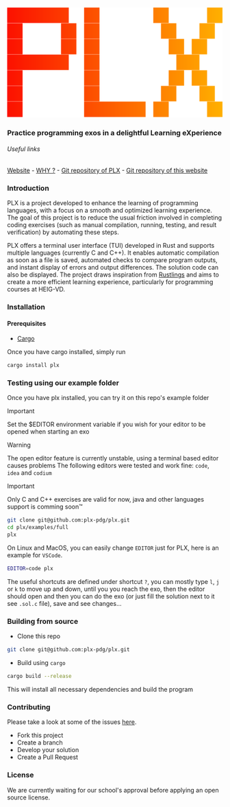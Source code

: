 <center>

![logo of PLX](imgs/logo.svg)
</center>

### **P**ractice programming exos in a delightful **L**earning e**X**perience

###### Useful links
[Website](https://plx.rs) -
[WHY ?](https://plx.rs/book/why.html) -
[Git repository of PLX](https://github.com/plx-pdg/plx) -
[Git repository of this website](https://github.com/plx-pdg/plx-pdg.github.io)


### Introduction

PLX is a project developed to enhance the learning of programming languages, with a focus on a smooth and optimized learning experience. The goal of this project is to reduce the usual friction involved in completing coding exercises (such as manual compilation, running, testing, and result verification) by automating these steps.

PLX offers a terminal user interface (TUI) developed in Rust and supports multiple languages (currently C and C++). It enables automatic compilation as soon as a file is saved, automated checks to compare program outputs, and instant display of errors and output differences. The solution code can also be displayed. The project draws inspiration from [Rustlings](https://rustlings.cool/) and aims to create a more efficient learning experience, particularly for programming courses at HEIG-VD.

### Installation

#### Prerequisites

- [Cargo](https://www.rust-lang.org/tools/install)

Once you have cargo installed, simply run

```bash
cargo install plx
```

### Testing using our example folder

Once you have plx installed, you can try it on this repo's example folder

> [!IMPORTANT] 
> Set the $EDITOR environment variable if you wish for your editor to be opened when starting an exo

> [!WARNING] 
> The open editor feature is currently unstable, using a terminal based editor causes problems
> The following editors were tested and work fine: `code`, `idea` and `codium`

> [!IMPORTANT] 
> Only C and C++ exercises are valid for now, java and other languages support is comming soon™

```bash
git clone git@github.com:plx-pdg/plx.git
cd plx/examples/full
plx
```

On Linux and MacOS, you can easily change `EDITOR` just for PLX, here is an example for `VSCode`.
```sh
EDITOR=code plx
```

The useful shortcuts are defined under shortcut `?`, you can mostly type `l`, `j` or `k` to move up and down, until you you reach the exo, then the editor should open and then you can do the exo (or just fill the solution next to it see `.sol.c` file), save and see changes...

### Building from source

- Clone this repo

```bash
git clone git@github.com:plx-pdg/plx.git
```

- Build using `cargo`

```bash
cargo build --release
```

This will install all necessary dependencies and build the program

### Contributing

Please take a look at some of the issues [here](https://github.com/plx-pdg/plx/issues).

- Fork this project
- Create a branch
- Develop your solution
- Create a Pull Request

### License

We are currently waiting for our school's approval before applying an open source license.
